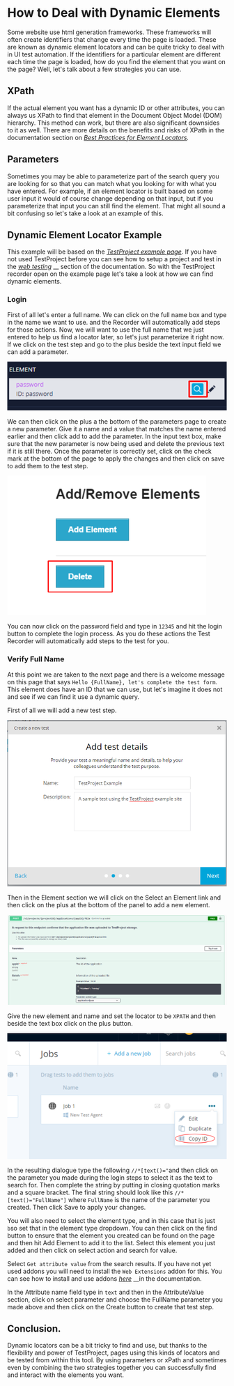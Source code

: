 # How to Deal with Dynamic Elements

Some website use html generation frameworks. These frameworks will often create identifiers that change every time the page is loaded. These are known as dynamic element locators and can be quite tricky to deal with in UI test automation. If the identifiers for a particular element are different each time the page is loaded, how do you find the element that you want on the page? Well, let's talk about a few strategies you can use.

## XPath

If the actual element you want has a dynamic ID or other attributes, you can always us XPath to find that element in the Document Object Model \(DOM\) hierarchy. This method can work, but there are also significant downsides to it as well. There are more details on the benefits and risks of XPath in the documentation section on [_Best Practices for Element Locators_](best-practices-for-element-locators.md#xpath)_._

## Parameters

Sometimes you may be able to parameterize part of the search query you are looking for so that you can match what you looking for with what you have entered. For example, if an element locator is built based on some user input it would of course change depending on that input, but if you parameterize that input you can still find the element. That might all sound a bit confusing so let's take a look at an example of this.

## Dynamic Element Locator Example

This example will be based on the [_TestProject example page_](https://example.testproject.io/web/). If you have not used TestProject before you can see how to setup a project and test in the [_web testing_](../using-the-smart-test-recorder/web-testing/) __ section of the documentation. So with the TestProject recorder open on the example page let's take a look at how we can find dynamic elements.

### Login

First of all let's enter a full name. We can click on the full name box and type in the name we want to use. and the Recorder will automatically add steps for those actions. Now, we will want to use the full name that we just entered to help us find a locator later, so let's just parameterize it right now. If we click on the test step and go to the plus beside the text input field we can add a parameter. 

![Add a parameter](../.gitbook/assets/image%20%28197%29.png)

We can then click on the plus a the bottom of the parameters page to create a new parameter. Give it a name and a value that matches the name entered earlier and then click add to add the parameter. In the input text box, make sure that the new parameter is now being used and delete the previous text if it is still there. Once the parameter is correctly set, click on the check mark at the bottom of the page to apply the changes and then click on save to add them to the test step.

![Apply Parameter Changes](../.gitbook/assets/image%20%28157%29.png)

You can now click on the password field and type in `12345` and hit the login button to complete the login process. As you do these actions the Test Recorder will automatically add steps to the test for you. 

### Verify Full Name

At this point we are taken to the next page and there is a welcome message on this page that says `Hello {FullName}, let's complete the test form`. This element does have an ID that we can use, but let's imagine it does not and see if we can find it use a dynamic query.

First of all we will add a new test step.

![Add a New Test Step](../.gitbook/assets/image%20%28105%29.png)

Then in the Element section we will click on the Select an Element link and then click on the plus at the bottom of the panel to add a new element.

![Add New Element](../.gitbook/assets/image%20%28179%29.png)

Give the new element and name and set the locator to be `XPATH` and then beside the text box click on the plus button.

![Add Locator Parameter](../.gitbook/assets/image%20%28104%29.png)

In the resulting dialogue type the following  `//*[text()="`and then click on the parameter you made during the login steps to select it as the text to search for.  Then complete the string by putting in closing quotation marks and a square bracket. The final string should look like this `//*[text()="FullName"]` where `FullName` is the name of the parameter you created.  Then click Save to apply your changes. 

You will also need to select the element type, and in this case that is just `b`so set that in the element type dropdown.  You can then click on the find button to ensure that the element you created can be found on the page and then hit Add Element to add it to the list. Select this element you just added and then click on select action and search for value. 

Select `Get attribute value` from the search results. If you have not yet used addons you will need to install the `Web Extensions` addon for this. You can see how to install and use addons [_here_](../testproject-addons/using-addons-in-the-testproject-recorder.md) __in the documentation.

In the Attribute name field type in `text` and then in the AttributeValue section, click on select parameter and choose the FullName parameter you made above and then click on the Create button to create that test step.

## Conclusion. 

Dynamic locators can be a bit tricky to find and use, but thanks to the flexibility and power of TestProject, pages using this kinds of locators and be tested from within this tool. By using parameters or xPath and sometimes even by combining the two strategies together you can successfully find and interact with the elements you want.

